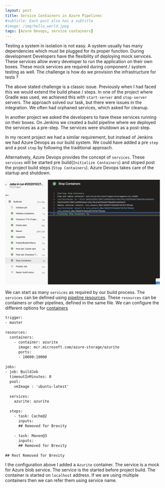 ```yaml
---
layout: post
title: Service Containers in Azure Pipelines
#subtitle: Each post also has a subtitle
#image: /img/hello_world.jpeg
tags: [Azure Devops, service containers]
---
```

Testing a system in isolation is not easy. A system usually has many dependencies which must be plugged for its proper function.  During development Developers have the flexibility of deploying mock services. These services allow every developer to run the application on their own boxes. These mock services are required during component / system testing as well. The challenge is how do we provision the infrastructure for tests ?

The above stated challenge is a classic issue. Previously when I had faced this we would extend the build phase / steps. In one of the project where Gradle was used, we achieved this with `start-server` and `stop-server` servers. The approach solved our task, but there were issues in the integration. We often had orphaned services, which asked for cleanup.

In another project we asked the developers to have these services running on their boxes. On Jenkins we created a build pipeline where we deployed the services as a pre-step. The services were shutdown as a post-step.

In my recent project we had a similar requirement, but instead of Jenkins we had Azure Devops as our build system. We could have added a pre `step` and a post `step` by following the traditional approach.

Alternatively, Azure Devops provides the concept of `services`. These `services` will be started pre build(`Initialize Containers`) and stoped post the project build steps (`Stop Containers`). Azure Devops takes care of the startup and shutdown.  

![Azure-services](/img/azure-service/Steps.png)

We can start as many `services` as required by our build process. The `services` can be defined using [pipeline resources](https://docs.microsoft.com/en-us/azure/devops/pipelines/yaml-schema?view=azure-devops&tabs=schema%2Cparameter-schema#resources). These `resources` can be containers or other pipelines, defined in the same file.  We can configure the different options for [containers](https://docs.microsoft.com/en-us/azure/devops/pipelines/yaml-schema?view=azure-devops&tabs=schema%2Cparameter-schema)


```
trigger:
- master

resources:
  containers:
    - container: azurite
      image: mcr.microsoft.com/azure-storage/azurite
      ports:
      - 10000:10000

jobs:
- job: BuildJob
  timeoutInMinutes: 0
  pool:
    vmImage : 'ubuntu-latest'

  services:
    azurite: azurite

  steps:
    - task: Cache@2
      inputs:
      ## Removed for Brevity  

    - task: Maven@3
      inputs:
      ## Removed for Brevity        

## Rest Removed for Brevity  
```

I the configuration above I added a `Azurite` container. The service is a mock for Azure blob service. The service is the started before project build. The container is started on `localhost` address. If we are using multiple containers then we can refer them using service name.
